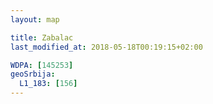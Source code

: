 ```yaml
---
layout: map

title: Zabalac
last_modified_at: 2018-05-18T00:19:15+02:00

WDPA: [145253]
geoSrbija:
  L1_183: [156]
---
```

